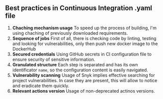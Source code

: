 ## Best practices in Continuous Integration .yaml file

1. **Chaching mechanism usage**
To speed up the process of building, I'm using chaching of previously downloaded requirements.
2. **Sequence of jobs**
First of all, there is checking code by linting, testing and looking for vulnerabilities, only then push new docker image to the DockerHub
3. **Secured credentials**
Using GitHub secrets in CI configuration file to ensure security of sensitive information. 
4. **Granulated structure**
Each step is separated and has its own identificator `name`, so the configuration content is easily navigated.
5. **Vulnerability scanning**
Usage of Snyk implies effective searching for project vulnerabilities. In case they are present, this will allow to notice and eradicate them quickly.
6. **Relevant actions version**
Usage of non-deprecated actinos versions.